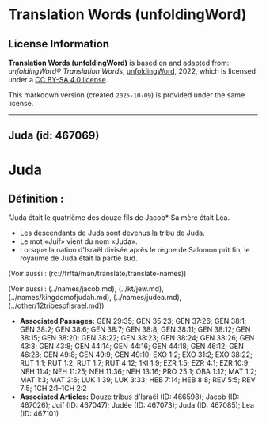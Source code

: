 # Translation Words (unfoldingWord)

## License Information

**Translation Words (unfoldingWord)** is based on and adapted from: _unfoldingWord® Translation Words_, [unfoldingWord](https://unfoldingword.org/utw), 2022, which is licensed under a [CC BY-SA 4.0 license](https://creativecommons.org/licenses/by-sa/4.0/legalcode.en).

This markdown version (created `2025-10-09`) is provided under the same license.



--------------------------------

## Juda (id: 467069)

Juda
====

Définition :
------------

"Juda était le quatrième des douze fils de Jacob\* Sa mère était Léa.

* Les descendants de Juda sont devenus la tribu de Juda.
* Le mot «Juif» vient du nom «Juda».
* Lorsque la nation d'Israël divisée après le règne de Salomon prit fin, le royaume de Juda était la partie sud.

(Voir aussi : (rc://fr/ta/man/translate/translate\-names))

(Voir aussi : (../names/jacob.md), (../kt/jew.md), (../names/kingdomofjudah.md), (../names/judea.md), (../other/12tribesofisrael.md))

* **Associated Passages:** GEN 29:35; GEN 35:23; GEN 37:26; GEN 38:1; GEN 38:2; GEN 38:6; GEN 38:7; GEN 38:8; GEN 38:11; GEN 38:12; GEN 38:15; GEN 38:20; GEN 38:22; GEN 38:23; GEN 38:24; GEN 38:26; GEN 43:3; GEN 43:8; GEN 44:14; GEN 44:16; GEN 44:18; GEN 46:12; GEN 46:28; GEN 49:8; GEN 49:9; GEN 49:10; EXO 1:2; EXO 31:2; EXO 38:22; RUT 1:1; RUT 1:2; RUT 1:7; RUT 4:12; 1KI 1:9; EZR 1:5; EZR 4:1; EZR 10:9; NEH 11:4; NEH 11:25; NEH 11:36; NEH 13:16; PRO 25:1; OBA 1:12; MAT 1:2; MAT 1:3; MAT 2:6; LUK 1:39; LUK 3:33; HEB 7:14; HEB 8:8; REV 5:5; REV 7:5; 1CH 2:1–1CH 2:2
* **Associated Articles:** Douze tribus d'Israël (ID: 466598); Jacob (ID: 467026); Juif (ID: 467047); Judée (ID: 467073); Juda (ID: 467085); Lea (ID: 467101)

